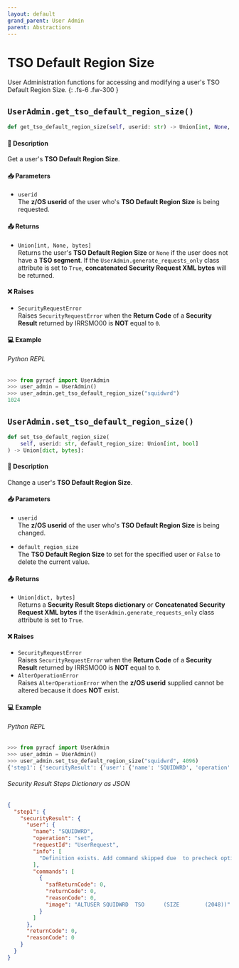 ```yaml
---
layout: default
grand_parent: User Admin
parent: Abstractions
---
```


# TSO Default Region Size

User Administration functions for accessing and modifying a user's TSO Default Region Size. 
{: .fs-6 .fw-300 }

## `UserAdmin.get_tso_default_region_size()`

```python
def get_tso_default_region_size(self, userid: str) -> Union[int, None, bytes]:
```

#### 📄 Description

Get a user's **TSO Default Region Size**.

#### 📥 Parameters
* `userid`<br>
  The **z/OS userid** of the user who's **TSO Default Region Size** is being requested.

#### 📤 Returns
* `Union[int, None, bytes]`<br>
  Returns the user's **TSO Default Region Size** or `None` if the user does not have a **TSO segment**. If the `UserAdmin.generate_requests_only` class attribute is set to `True`, **concatenated Security Request XML bytes** will be returned.

#### ❌ Raises
* `SecurityRequestError`<br>
  Raises `SecurityRequestError` when the **Return Code** of a **Security Result** returned by IRRSMO00 is **NOT** equal to `0`.

#### 💻 Example

###### Python REPL
```python
>>> from pyracf import UserAdmin
>>> user_admin = UserAdmin()
>>> user_admin.get_tso_default_region_size("squidwrd")
1024
```

## `UserAdmin.set_tso_default_region_size()`

```python
def set_tso_default_region_size(
    self, userid: str, default_region_size: Union[int, bool]
) -> Union[dict, bytes]:
```

#### 📄 Description

Change a user's **TSO Default Region Size**.

#### 📥 Parameters
* `userid`<br>
  The **z/OS userid** of the user who's **TSO Default Region Size** is being changed.

* `default_region_size`<br>
  The **TSO Default Region Size** to set for the specified user or `False` to delete the current value.

#### 📤 Returns
* `Union[dict, bytes]`<br>
  Returns a **Security Result Steps dictionary** or **Concatenated Security Request XML bytes** if the `UserAdmin.generate_requests_only` class attribute is set to `True`.

#### ❌ Raises
* `SecurityRequestError`<br>
  Raises `SecurityRequestError` when the **Return Code** of a **Security Result** returned by IRRSMO00 is **NOT** equal to `0`.
* `AlterOperationError`<br>
  Raises `AlterOperationError` when the **z/OS userid** supplied cannot be altered because it does **NOT** exist.

#### 💻 Example

###### Python REPL
```python
>>> from pyracf import UserAdmin
>>> user_admin = UserAdmin()
>>> user_admin.set_tso_default_region_size("squidwrd", 4096)
{'step1': {'securityResult': {'user': {'name': 'SQUIDWRD', 'operation': 'set', 'requestId': 'UserRequest', 'info': ['Definition exists. Add command skipped due  to precheck option'], 'commands': [{'safReturnCode': 0, 'returnCode': 0, 'reasonCode': 0, 'image': 'ALTUSER SQUIDWRD  TSO      (SIZE        (2048))'}]}, 'returnCode': 0, 'reasonCode': 0}}}
```

###### Security Result Steps Dictionary as JSON
```json
{
  "step1": {
    "securityResult": {
      "user": {
        "name": "SQUIDWRD",
        "operation": "set",
        "requestId": "UserRequest",
        "info": [
          "Definition exists. Add command skipped due  to precheck option"
        ],
        "commands": [
          {
            "safReturnCode": 0,
            "returnCode": 0,
            "reasonCode": 0,
            "image": "ALTUSER SQUIDWRD  TSO      (SIZE        (2048))"
          }
        ]
      },
      "returnCode": 0,
      "reasonCode": 0
    }
  }
}
```
